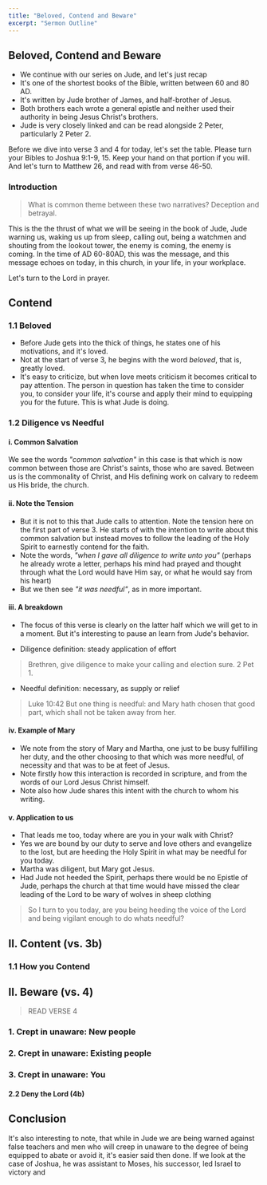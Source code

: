 ```yaml
---
title: "Beloved, Contend and Beware"
excerpt: "Sermon Outline"
---
```


## Beloved, Contend and Beware

* We continue with our series on Jude, and let's just recap
* It's one of the shortest books of the Bible, written between 60 and 80 AD.
* It's written by Jude brother of James, and half-brother of Jesus.
* Both brothers each wrote a general epistle and neither used their authority in being Jesus Christ's brothers.
* Jude is very closely linked and can be read alongside 2 Peter, particularly 2 Peter 2.

Before we dive into verse 3 and 4 for today, let's set the table.
Please turn your Bibles to Joshua 9:1-9, 15. Keep your hand on that portion if you will. 
And let's turn to Matthew 26, and read with from verse 46-50.

### Introduction

> What is common theme between these two narratives?
> Deception and betrayal.

This is the the thrust of what we will be seeing in the book of Jude, Jude warning us, waking us up from sleep, calling out, being a watchmen and shouting from the lookout tower, the enemy is coming, the enemy is coming. In the time of AD 60-80AD, this was the message, and this message echoes on today, in this church, in your life, in your workplace.

Let's turn to the Lord in prayer.

## Contend

### 1.1 Beloved

* Before Jude gets into the thick of things, he states one of his motivations, and it's loved. 
* Not at the start of verse 3, he begins with the word _beloved_, that is, greatly loved.
* It's easy to criticize, but when love meets criticism it becomes critical to pay attention. The person in question has taken the time to consider you, to consider your life, it's course and apply their mind to equipping you for the future. This is what Jude is doing.

### 1.2 Diligence vs Needful

#### i. Common Salvation

 We see the words _"common salvation"_ in this case is that which is now common between those are Christ's saints, those who are saved. Between us is the commonality of Christ, and His defining work on calvary to redeem us His bride, the church.

#### ii. Note the Tension

* But it is not to this that Jude calls to attention. Note the tension here on the first part of verse 3. He starts of with the intention to write about this common salvation but instead moves to follow the leading of the Holy Spirit to earnestly contend for the faith.
* Note the words, _"when I gave all diligence to write unto you"_ (perhaps he already wrote a letter, perhaps his mind had prayed and thought through what the Lord would have Him say, or what he would say from his heart)
* But we then see _"it was needful"_, as in more important.

#### iii. A breakdown

* The focus of this verse is clearly on the latter half which we will get to in a moment. But it's interesting to pause an learn from Jude's behavior.

* Diligence definition: steady application of effort
  
> Brethren, give diligence to make your calling and election sure. 2 Pet 1.

* Needful definition: necessary, as supply or relief
  
> Luke 10:42  But one thing is needful: and Mary hath chosen that good part, which shall not be taken away from her.

#### iv. Example of Mary

* We note from the story of Mary and Martha, one just to be busy fulfilling her duty, and the other choosing to that which was more needful, of necessity and that was to be at feet of Jesus.
* Note firstly how this interaction is recorded in scripture, and from the words of our Lord Jesus Christ himself.
* Note also how Jude shares this intent with the church to whom his writing.

#### v. Application to us

* That leads me too, today where are you in your walk with Christ?
* Yes we are bound by our duty to serve and love others and evangelize to the lost, but are heeding the Holy Spirit in what may be needful for you today.
* Martha was diligent, but Mary got Jesus.
* Had Jude not heeded the Spirit, perhaps there would be no Epistle of Jude, perhaps the church at that time would have missed the clear leading of the Lord to be wary of wolves in sheep clothing

> So I turn to you today, are you being heeding the voice of the Lord and being vigilant enough to do whats needful?

## II. Content (vs. 3b)



### 1.1 How you Contend

## II. Beware (vs. 4)

> READ VERSE 4

### 1. Crept in unaware: New people

### 2. Crept in unaware: Existing people

### 3. Crept in unaware: You

#### 2.2 Deny the Lord (4b)

## Conclusion
It's also interesting to note, that while in Jude we are being warned against false teachers and men who will creep in unaware to the degree of being equipped to abate or avoid it, it's easier said then done. If we look at the case of Joshua, he was assistant to Moses, his successor, led Israel to victory and 

